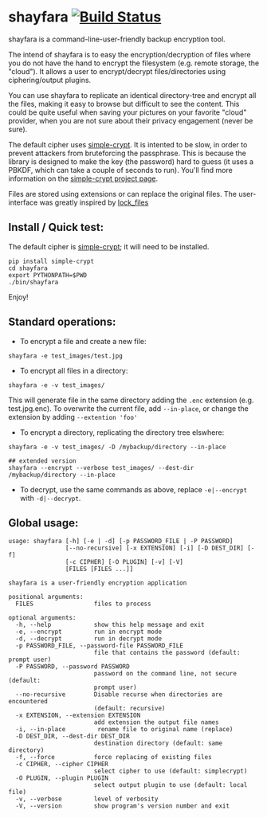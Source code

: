 shayfara [![Build Status](https://travis-ci.org/ghantoos/shayfara.svg?branch=master)](https://travis-ci.org/ghantoos/shayfara)
========


shayfara is a command-line-user-friendly backup encryption tool.

The intend of shayfara is to easy the encryption/decryption of files where you do not have the hand to encrypt the filesystem (e.g. remote storage, the "cloud"). It allows a user to encrypt/decrypt files/directories using ciphering/output plugins.

You can use shayfara to replicate an identical directory-tree and encrypt all the files, making it easy to browse but difficult to see the content. This could be quite useful when saving your pictures on your favorite "cloud" provider, when you are not sure about their privacy engagement (never be sure).

The default cipher uses [simple-crypt](https://github.com/andrewcooke/simple-crypt). It is intented to be slow, in order to prevent attackers from bruteforcing the passphrase. This is because the library is designed to make the key (the password) hard to guess (it uses a PBKDF, which can take a couple of seconds to run). You'll find more information on the [simple-crypt  project page](https://github.com/andrewcooke/simple-crypt#speed).

Files are stored using extensions or can replace the original files. The user-interface was greatly inspired by [lock_files](https://github.com/jlinoff/lock_files)


Install / Quick test:
---------------------

The default cipher is [simple-crypt](https://github.com/andrewcooke/simple-crypt); it will need to be installed.

```
pip install simple-crypt
cd shayfara
export PYTHONPATH=$PWD
./bin/shayfara
```

Enjoy!

Standard operations:
--------------------

- To encrypt a file and create a new file:
```
shayfara -e test_images/test.jpg
```

- To encrypt all files in a directory:
```
shayfara -e -v test_images/
```

This will generate file in the same directory adding the ```.enc``` extension (e.g. test.jpg.enc). To overwrite the current file, add ```--in-place```, or change the extension by adding ```--extention 'foo'```


- To encrypt a directory, replicating the directory tree elswhere:
```
shayfara -e -v test_images/ -D /mybackup/directory --in-place

## extended version
shayfara --encrypt --verbose test_images/ --dest-dir /mybackup/directory --in-place
```

- To decrypt, use the same commands as above, replace ```-e|--encrypt``` with ```-d|--decrypt```.

Global usage:
-------------

```
usage: shayfara [-h] [-e | -d] [-p PASSWORD_FILE | -P PASSWORD]
                [--no-recursive] [-x EXTENSION] [-i] [-D DEST_DIR] [-f]
                [-c CIPHER] [-O PLUGIN] [-v] [-V]
                [FILES [FILES ...]]

shayfara is a user-friendly encryption application

positional arguments:
  FILES                 files to process

optional arguments:
  -h, --help            show this help message and exit
  -e, --encrypt         run in encrypt mode
  -d, --decrypt         run in decrypt mode
  -p PASSWORD_FILE, --password-file PASSWORD_FILE
                        file that contains the password (default: prompt user)
  -P PASSWORD, --password PASSWORD
                        password on the command line, not secure (default:
                        prompt user)
  --no-recursive        Disable recurse when directories are encountered
                        (default: recursive)
  -x EXTENSION, --extension EXTENSION
                        add extension the output file names
  -i, --in-place         rename file to original name (replace)
  -D DEST_DIR, --dest-dir DEST_DIR
                        destination directory (default: same directory)
  -f, --force           force replacing of existing files
  -c CIPHER, --cipher CIPHER
                        select cipher to use (default: simplecrypt)
  -O PLUGIN, --plugin PLUGIN
                        select output plugin to use (default: local file)
  -v, --verbose         level of verbosity
  -V, --version         show program's version number and exit
```
